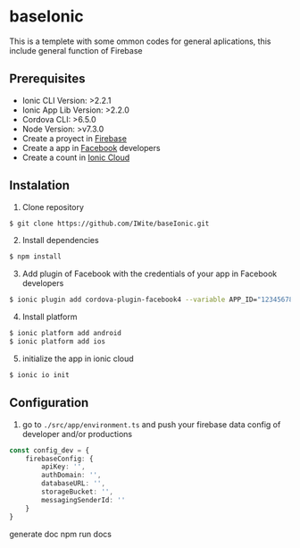 # baseIonic

This is a templete with some ommon codes for general aplications, this include general function of Firebase

## Prerequisites

* Ionic CLI Version: >2.2.1   
* Ionic App Lib Version: >2.2.0    
* Cordova CLI: >6.5.0  
* Node Version: >v7.3.0
* Create a proyect in [Firebase](https://firebase.google.com/)
* Create a app in [Facebook](https://developers.facebook.com/) developers
* Create a count in [Ionic Cloud](https://ionic.io/cloud)


## Instalation

1.  Clone repository
``` bash
$ git clone https://github.com/IWite/baseIonic.git
```
2. Install dependencies
``` bash
$ npm install
```
3. Add plugin of Facebook with the credentials of your app in Facebook developers
```bash
$ ionic plugin add cordova-plugin-facebook4 --variable APP_ID="123456789" --variable APP_NAME="myApplication"
``` 

4. Install platform
``` bash
$ ionic platform add android
$ ionic platform add ios
```

5. initialize the app in ionic cloud
``` bash
$ ionic io init
```

## Configuration

1. go to `./src/app/environment.ts` and push your firebase data config of developer and/or productions
```typescript
const config_dev = {
	firebaseConfig: {
		apiKey: '',
		authDomain: '',
		databaseURL: '',
		storageBucket: '',
		messagingSenderId: ''
	}
}
```


generate doc 
npm run docs